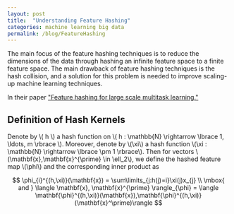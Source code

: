 ```yaml
---
layout: post
title:  "Understanding Feature Hashing"
categories: machine learning big data  
permalink: /blog/FeatureHashing
---
```


The main focus of the feature hashing techniques is to reduce the dimensions of the data through hashing an infinite feature space to a finite feature space. 
The main drawback of feature hashing techniques is the hash collision, and a solution for this problem is needed to improve scaling-up machine learning techniques.


In their paper ["Feature hashing for large scale multitask learning."](http://www.machinelearning.org/archive/icml2009/papers/407.pdf)

<script src="https://cdnjs.cloudflare.com/ajax/libs/mathjax/2.7.0/MathJax.js?config=TeX-AMS-MML_HTMLorMML" type="text/javascript"></script>

## Definition of Hash Kernels ##

Denote by \\( h \\) a hash function on \\( h : \mathbb{N} \rightarrow \lbrace 1, \ldots, m \rbrace \\). Moreover, denote by \\(\xi\\) a hash function \\(\xi : \mathbb{N} \rightarrow \lbrace \pm 1 \rbrace\\). Then for vectors \\(\mathbf{x},\mathbf{x}^{\prime} \in \ell_2\\), we define the hashed feature map \\(\phi\\) and the corresponding inner product as 

$$ \phi_{i}^{(h,\xi)}(\mathbf{x}) = \sum\limits_{j:h(j)=i}\xi(j)x_{j} \\
\mbox{ and } \langle \mathbf{x}, \mathbf{x}^{\prime} \rangle_{\phi} = \langle \mathbf{\phi}^{(h,\xi)}(\mathbf{x}),\mathbf{\phi}^{(h,\xi)}(\mathbf{x}^\prime)\rangle  $$
